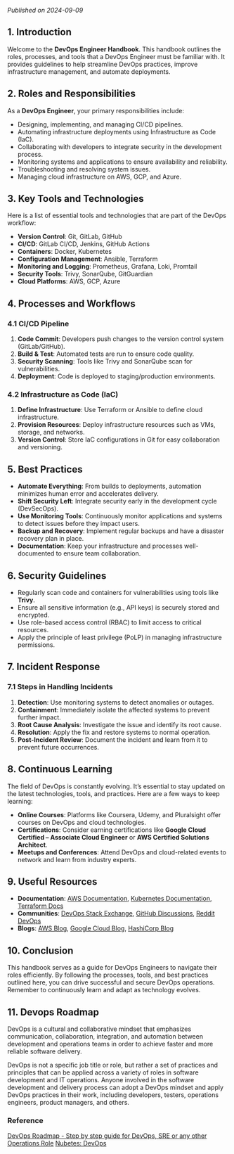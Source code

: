 *Published on 2024-09-09*

## 1. Introduction

Welcome to the **DevOps Engineer Handbook**. This handbook outlines the roles, processes, and tools that a DevOps Engineer must be familiar with. It provides guidelines to help streamline DevOps practices, improve infrastructure management, and automate deployments.

## 2. Roles and Responsibilities

As a **DevOps Engineer**, your primary responsibilities include:

- Designing, implementing, and managing CI/CD pipelines.
- Automating infrastructure deployments using Infrastructure as Code (IaC).
- Collaborating with developers to integrate security in the development process.
- Monitoring systems and applications to ensure availability and reliability.
- Troubleshooting and resolving system issues.
- Managing cloud infrastructure on AWS, GCP, and Azure.

## 3. Key Tools and Technologies

Here is a list of essential tools and technologies that are part of the DevOps workflow:

- **Version Control**: Git, GitLab, GitHub
- **CI/CD**: GitLab CI/CD, Jenkins, GitHub Actions
- **Containers**: Docker, Kubernetes
- **Configuration Management**: Ansible, Terraform
- **Monitoring and Logging**: Prometheus, Grafana, Loki, Promtail
- **Security Tools**: Trivy, SonarQube, GitGuardian
- **Cloud Platforms**: AWS, GCP, Azure

## 4. Processes and Workflows

### 4.1 CI/CD Pipeline

1. **Code Commit**: Developers push changes to the version control system (GitLab/GitHub).
2. **Build & Test**: Automated tests are run to ensure code quality.
3. **Security Scanning**: Tools like Trivy and SonarQube scan for vulnerabilities.
4. **Deployment**: Code is deployed to staging/production environments.

### 4.2 Infrastructure as Code (IaC)

1. **Define Infrastructure**: Use Terraform or Ansible to define cloud infrastructure.
2. **Provision Resources**: Deploy infrastructure resources such as VMs, storage, and networks.
3. **Version Control**: Store IaC configurations in Git for easy collaboration and versioning.

## 5. Best Practices

- **Automate Everything**: From builds to deployments, automation minimizes human error and accelerates delivery.
- **Shift Security Left**: Integrate security early in the development cycle (DevSecOps).
- **Use Monitoring Tools**: Continuously monitor applications and systems to detect issues before they impact users.
- **Backup and Recovery**: Implement regular backups and have a disaster recovery plan in place.
- **Documentation**: Keep your infrastructure and processes well-documented to ensure team collaboration.

## 6. Security Guidelines

- Regularly scan code and containers for vulnerabilities using tools like **Trivy**.
- Ensure all sensitive information (e.g., API keys) is securely stored and encrypted.
- Use role-based access control (RBAC) to limit access to critical resources.
- Apply the principle of least privilege (PoLP) in managing infrastructure permissions.

## 7. Incident Response

### 7.1 Steps in Handling Incidents

1. **Detection**: Use monitoring systems to detect anomalies or outages.
2. **Containment**: Immediately isolate the affected systems to prevent further impact.
3. **Root Cause Analysis**: Investigate the issue and identify its root cause.
4. **Resolution**: Apply the fix and restore systems to normal operation.
5. **Post-Incident Review**: Document the incident and learn from it to prevent future occurrences.

## 8. Continuous Learning

The field of DevOps is constantly evolving. It’s essential to stay updated on the latest technologies, tools, and practices. Here are a few ways to keep learning:

- **Online Courses**: Platforms like Coursera, Udemy, and Pluralsight offer courses on DevOps and cloud technologies.
- **Certifications**: Consider earning certifications like **Google Cloud Certified – Associate Cloud Engineer** or **AWS Certified Solutions Architect**.
- **Meetups and Conferences**: Attend DevOps and cloud-related events to network and learn from industry experts.

## 9. Useful Resources

- **Documentation**: [AWS Documentation](https://docs.aws.amazon.com), [Kubernetes Documentation](https://kubernetes.io/docs/), [Terraform Docs](https://www.terraform.io/docs)
- **Communities**: [DevOps Stack Exchange](https://devops.stackexchange.com), [GitHub Discussions](https://github.com), [Reddit DevOps](https://www.reddit.com/r/devops)
- **Blogs**: [AWS Blog](https://aws.amazon.com/blogs/), [Google Cloud Blog](https://cloud.google.com/blog), [HashiCorp Blog](https://www.hashicorp.com/blog)

## 10. Conclusion

This handbook serves as a guide for DevOps Engineers to navigate their roles efficiently. By following the processes, tools, and best practices outlined here, you can drive successful and secure DevOps operations. Remember to continuously learn and adapt as technology evolves.

## 11. Devops Roadmap

DevOps is a cultural and collaborative mindset that emphasizes communication, collaboration, integration, and automation between development and operations teams in order to achieve faster and more reliable software delivery.

DevOps is not a specific job title or role, but rather a set of practices and principles that can be applied across a variety of roles in software development and IT operations. Anyone involved in the software development and delivery process can adopt a DevOps mindset and apply DevOps practices in their work, including developers, testers, operations engineers, product managers, and others.

### Reference

[DevOps Roadmap - Step by step guide for DevOps, SRE or any other Operations Role](https://roadmap.sh/devops)
[Nubetes: DevOps](https://nubenetes.com/devops/)